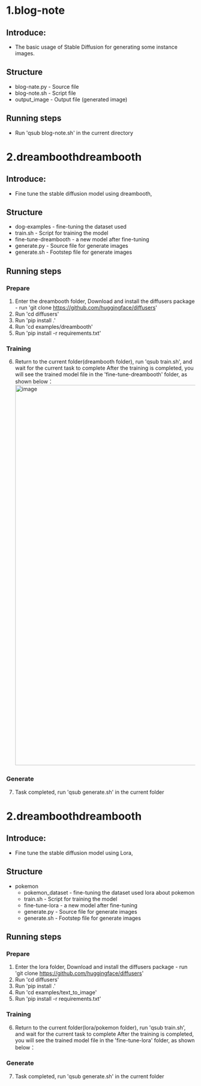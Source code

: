 # 1.blog-note

## Introduce:

- The basic usage of Stable Diffusion for generating some instance images.

## Structure

- blog-nate.py - Source file
- blog-note.sh - Script file
- output_image - Output file (generated image)

## Running steps

- Run 'qsub blog-note.sh' in the current directory

# 2.dreamboothdreambooth

## Introduce:

- Fine tune the stable diffusion model using dreambooth,

## Structure

- dog-examples - fine-tuning the dataset used
- train.sh - Script for training the model
- fine-tune-dreambooth - a new model after fine-tuning
- generate.py - Source file for generate images
- generate.sh - Footstep file for generate images

## Running steps

### Prepare

1. Enter the dreambooth folder, Download and install the diffusers package - run 'git clone https://github.com/huggingface/diffusers'
2. Run 'cd diffusers'
3. Run 'pip install .'
4. Run 'cd examples/dreambooth'
5. Run 'pip install -r requirements.txt'

### Training

6. Return to the current folder(dreambooth folder), run 'qsub train.sh', and wait for the current task to complete
   After the training is completed, you will see the trained model file in the 'fine-tune-dreambooth' folder, as shown
   below：
   <img width="1014" alt="image" src="https://github.com/user-attachments/assets/2b6a8d2f-4d1d-42fd-a37b-c1d05d05189e">

### Generate

7. Task completed, run 'qsub generate.sh' in the current folder

# 2.dreamboothdreambooth

## Introduce:

- Fine tune the stable diffusion model using Lora,

## Structure

- pokemon
    - pokemon_dataset - fine-tuning the dataset used lora about pokemon
    - train.sh - Script for training the model
    - fine-tune-lora - a new model after fine-tuning
    - generate.py - Source file for generate images
    - generate.sh - Footstep file for generate images

## Running steps

### Prepare

1. Enter the lora folder, Download and install the diffusers package - run 'git clone https://github.com/huggingface/diffusers'
2. Run 'cd diffusers'
3. Run 'pip install .'
4. Run 'cd examples/text_to_image'
5. Run 'pip install -r requirements.txt'

### Training

6. Return to the current folder(lora/pokemon folder), run 'qsub train.sh', and wait for the current task to complete
   After the training is completed, you will see the trained model file in the 'fine-tune-lora' folder, as shown
   below：

### Generate

7. Task completed, run 'qsub generate.sh' in the current folder